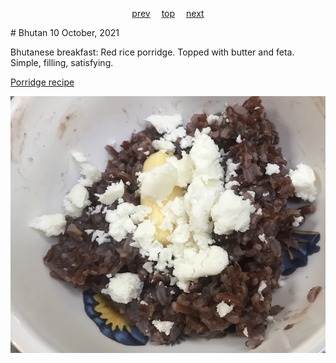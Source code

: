 <span><p align=center>
[prev](benin.md)&emsp;
[top](../index.md)&emsp;
[next](bolivia.md)
</p></span>
# Bhutan
10 October, 2021


Bhutanese breakfast: Red rice porridge. Topped with butter and
feta. Simple, filling, satisfying.

[Porridge recipe](https://mayuris-jikoni.com/2018/04/22/red-rice-porridge/)

![Bhutanese breakfast](images/bhutan.jpeg)